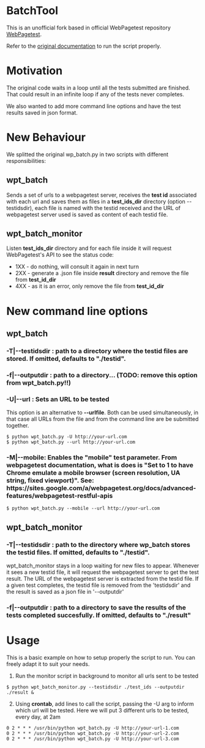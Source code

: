 <h1>BatchTool</h1>

This is an unofficial fork based in official WebPagetest repository [WebPagetest](https://github.com/WPO-Foundation/webpagetest).

Refer to the [original documentation](https://sites.google.com/a/webpagetest.org/docs/advanced-features/webpagetest-batch-processing-command-line-tool) to run the script properly.

<h1>Motivation</h1>

The original code waits in a loop until all the tests submitted are finished. That could result in an infinite loop if any of the tests never completes.

We also wanted to add more command line options and have the test results saved in json format.

<h1>New Behaviour</h1>

We splitted the original wp_batch.py in two scripts with different responsibilities:

<h2>wpt_batch</h2>

Sends a set of urls to a webpagetest server, receives the **test id** associated with each url and saves them as files in  a **test_ids_dir** directory (option --testidsdir), each file is named with the testid received and the URL of webpagetest server used is saved as content of each testid file.

<h2>wpt_batch_monitor</h2>

Listen **test_ids_dir** directory and for each file inside it will request WebPagetest's API to see the status code:
* 1XX - do nothing, will consult it again in next turn
* 2XX - generate a .json file inside **result** directory and remove the file from **test_id_dir**
* 4XX - as it is an error, only remove the file from **test_id_dir**

<h1>New command line options</h1>

<h2>wpt_batch</h2>

<h3> -T|--testidsdir <DIRECTORY>: path to a directory where the testid files are stored. If omitted, defaults to "./testid".</h3> 

<h3> -f|--outputdir <DIRECTORY>: path to a directory... (TODO: remove this option from wpt_batch.py!!) </h3>

<h3> -U|--url <URL_TO_BE_TESTED>: Sets an URL to be tested</h3>

This option is an alternative to **--urlfile**. Both can be used simultaneously, in that case all URLs from the file and from the command line are be submitted together.

<pre>
<code>$ python wpt_batch.py -U http://your-url.com</code>
<code>$ python wpt_batch.py --url http://your-url.com</code>
</pre>

<h3>-M|--mobile: Enables the "mobile" test parameter. From webpagetest documentation, what is does is "Set to 1 to have Chrome emulate a mobile browser (screen resolution, UA string, fixed viewport)". See: https://sites.google.com/a/webpagetest.org/docs/advanced-features/webpagetest-restful-apis  </h3>

<pre>
<code>$ python wpt_batch.py --mobile --url http://your-url.com  </code>
</pre>

<h2>wpt_batch_monitor</h2>

<h3> -T|--testidsdir <DIRECTORY>: path to the directory where wp_batch stores the testid files.  If omitted, defaults to "./testid".</h3> 

wpt_batch_monitor stays in a loop waiting for new files to appear. Whenever it sees a new testid file, it will request the webpagetest server to get the test result. The URL of the webpagetest server is extracted from the testid file. If a given test completes, the testid file is removed from the 'testidsdir' and the result is saved as a json file in '--outputdir'

<h3> -f|--outputdir <DIRECTORY>: path to a directory to save the results of the tests completed succesfully. If omitted, defaults to "./result" </h3>

<h1>Usage</h1>

This is a basic example on how to setup properly the script to run. You can freely adapt it to suit your needs.

1. Run the monitor script in background to monitor all urls sent to be tested

<pre>
<code>$ python wpt_batch_monitor.py --testidsdir ./test_ids --outputdir ./result &</code>
</pre>

2. Using **crontab**, add lines to call the script, passing the -U arg to inform which url will be tested. Here we will put 3 different urls to be tested, every day, at 2am

<pre>
<code>0 2 * * * /usr/bin/python wpt_batch.py -U http://your-url-1.com</code>
<code>0 2 * * * /usr/bin/python wpt_batch.py -U http://your-url-2.com</code>
<code>0 2 * * * /usr/bin/python wpt_batch.py -U http://your-url-3.com</code>
</pre>
